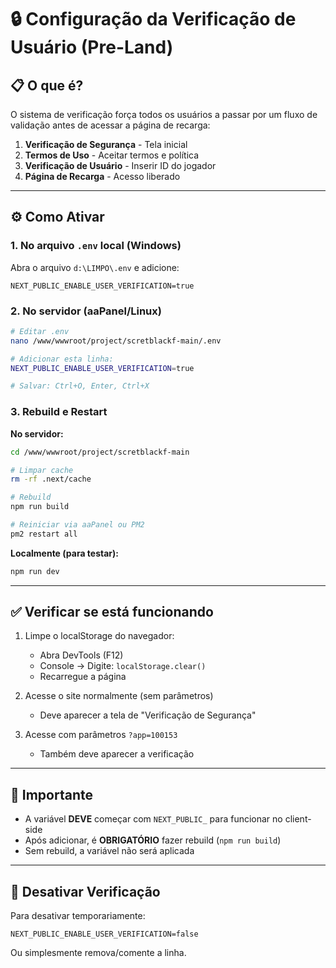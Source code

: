 # 🔒 Configuração da Verificação de Usuário (Pre-Land)

## 📋 O que é?

O sistema de verificação força todos os usuários a passar por um fluxo de validação antes de acessar a página de recarga:

1. **Verificação de Segurança** - Tela inicial
2. **Termos de Uso** - Aceitar termos e política
3. **Verificação de Usuário** - Inserir ID do jogador
4. **Página de Recarga** - Acesso liberado

---

## ⚙️ Como Ativar

### 1. No arquivo `.env` local (Windows)

Abra o arquivo `d:\LIMPO\.env` e adicione:

```env
NEXT_PUBLIC_ENABLE_USER_VERIFICATION=true
```

### 2. No servidor (aaPanel/Linux)

```bash
# Editar .env
nano /www/wwwroot/project/scretblackf-main/.env

# Adicionar esta linha:
NEXT_PUBLIC_ENABLE_USER_VERIFICATION=true

# Salvar: Ctrl+O, Enter, Ctrl+X
```

### 3. Rebuild e Restart

**No servidor:**

```bash
cd /www/wwwroot/project/scretblackf-main

# Limpar cache
rm -rf .next/cache

# Rebuild
npm run build

# Reiniciar via aaPanel ou PM2
pm2 restart all
```

**Localmente (para testar):**

```bash
npm run dev
```

---

## ✅ Verificar se está funcionando

1. Limpe o localStorage do navegador:
   - Abra DevTools (F12)
   - Console → Digite: `localStorage.clear()`
   - Recarregue a página

2. Acesse o site normalmente (sem parâmetros)
   - Deve aparecer a tela de "Verificação de Segurança"

3. Acesse com parâmetros `?app=100153`
   - Também deve aparecer a verificação

---

## 🚨 Importante

- A variável **DEVE** começar com `NEXT_PUBLIC_` para funcionar no client-side
- Após adicionar, é **OBRIGATÓRIO** fazer rebuild (`npm run build`)
- Sem rebuild, a variável não será aplicada

---

## 🔧 Desativar Verificação

Para desativar temporariamente:

```env
NEXT_PUBLIC_ENABLE_USER_VERIFICATION=false
```

Ou simplesmente remova/comente a linha.
